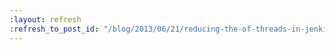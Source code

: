 ```yaml
---
:layout: refresh
:refresh_to_post_id: "/blog/2013/06/21/reducing-the-of-threads-in-jenkins-ssh-slaves"
---
```

